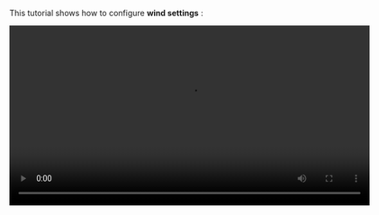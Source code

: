 This tutorial shows how to configure **wind settings** :

<video controls="true" width="640" src="https://sapsailing-documentation.s3-eu-west-1.amazonaws.com/adminconsole/ConfiguringWindSettings.mp4" type="video/mp4">
  Your browser does not support the video tag.
</video>
